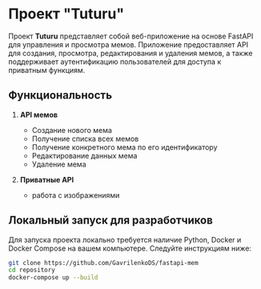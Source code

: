 # Проект "Tuturu"

Проект **Tuturu** представляет собой веб-приложение на основе FastAPI для управления и просмотра мемов. Приложение предоставляет API для создания, просмотра, редактирования и удаления мемов, а также поддерживает аутентификацию пользователей для доступа к приватным функциям.

## Функциональность

1. **API мемов**
   - Создание нового мема
   - Получение списка всех мемов
   - Получение конкретного мема по его идентификатору
   - Редактирование данных мема
   - Удаление мема

2. **Приватные API**
   - работа с изображениями


## Локальный запуск для разработчиков

Для запуска проекта локально требуется наличие Python, Docker и Docker Compose на вашем компьютере. Следуйте инструкциям ниже:

   ```bash
   git clone https://github.com/GavrilenkoDS/fastapi-mem
   cd repository
   docker-compose up --build
    
